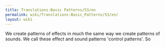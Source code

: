 ```yaml
---
title: Translations:Basic Patterns/53/en
permalink: wiki/Translations:Basic_Patterns/53/en/
layout: wiki
---
```


We create patterns of effects in much the same way we create patterns of
sounds. We call these effect and sound patterns 'control patterns'. So
